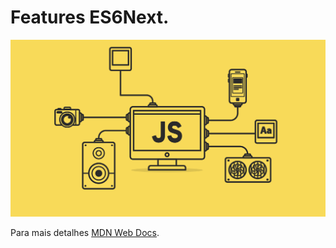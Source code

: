 # Features ES6Next.

<p align="center">
  <img src="images/image-readme.png" width="1000" title="javascript image">
</p>

Para mais detalhes [MDN Web Docs](https://developer.mozilla.org/pt-BR/docs/Web/JavaScript).